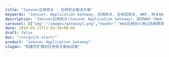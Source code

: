 ```yaml
---
title: "Janusec应用网关 - 应用安全解决方案"
keywords: "Janusec, Application Gateway, 应用网关, 应用层网关, WAF, 网关WAF, Web Application Firewall, Web应用防火墙"
description: "Janusec应用网关(Janusec Application Gateway)，提供WAF (Web Application Firewall, Web应用防火墙)、CC攻击防御、统一Web化管理入口、证书私钥保护，Web路由以及可扩展的负载均衡等功能，是应用安全领域的最佳实践。"
carousel: [{"img":"/images/gateway1.png","header":"Web应用防火墙让防御更简单","paragraph":"Janusec应用网关中的WAF模块，拦截SQL注入, 跨站(XSS), 敏感数据泄露, CC攻击等。天然支持HTTPS且不需要部署Agent.","link":"/cn/introduction/"},{"img":"/images/gateway2.png","header":"可扩展的架构","paragraph":"Janusec应用网关支持单节点部署模式、多节点部署模式、前端负载均衡、后端负载均衡等.","link":"/cn/node-management/"},{"img":"/images/screenshot-cert.png","header":"统一的Web化管理","paragraph":"Janusec应用网关采用统一的Web化管理，日常运维管理、策略下发等场景，不用登录服务器.","link":"/cn/certificate-management/"},{"img":"/images/waf2.png","header":"拦截入侵(攻击)","paragraph":"拦截SQL注入, 跨站(XSS), 敏感数据泄露, CC攻击等. ","link":"/cn/waf-management/"},{"img":"/images/captcha.png","header":"验证码(CAPTCHA)","paragraph":"应对CC攻击或高频访问，除了拦截策略外，也支持验证码(CAPTCHA)策略.","link":"/cn/waf-management/"}]
date: 2018-05-11T21:03:34+08:00
draft: false
doc: "/cn/quick-start/"
product: "Janusec Application Gateway" 
slogan: "构建可扩展的应用安全基础设施"
---
```


